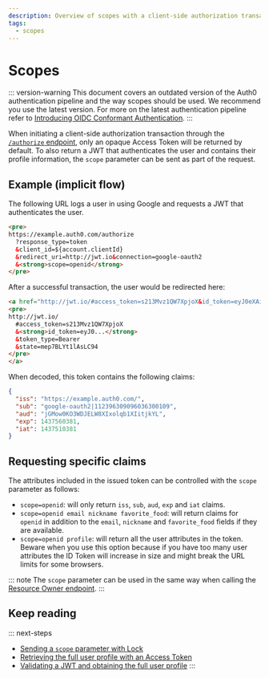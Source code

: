 ```yaml
---
description: Overview of scopes with a client-side authorization transaction.
tags:
  - scopes
---
```


# Scopes

::: version-warning
This document covers an outdated version of the Auth0 authentication pipeline and the way scopes should be used. We recommend you use the latest version. For more on the latest authentication pipeline refer to [Introducing OIDC Conformant Authentication](/api-auth/intro).
:::

When initiating a client-side authorization transaction through the [`/authorize` endpoint](/api/authentication/reference#social), only an opaque Access Token will be returned by default. To also return a JWT that authenticates the user and contains their profile information, the `scope` parameter can be sent as part of the request.

## Example (implicit flow)

The following URL logs a user in using Google and requests a JWT that authenticates the user.

```html
<pre>
https://example.auth0.com/authorize
  ?response_type=token
  &client_id=${account.clientId}
  &redirect_uri=http://jwt.io&connection=google-oauth2
  &<strong>scope=openid</strong>
</pre>
```

After a successful transaction, the user would be redirected here:

```html
<a href="http://jwt.io/#access_token=s213Mvz1QW7XpjoX&id_token=eyJ0eXAiOiJKV1QiLCJhbGciOiJIUzI1NiJ9.eyJpc3MiOiJodHRwczovL2V4YW1wbGUuYXV0aDAuY29tLyIsInN1YiI6Imdvb2dsZS1vYXV0aDJ8MTEyMzk2MzA5MDk2MDM2MzAwMTA5IiwiYXVkIjoiakdNb3cwS08zV0RKRUxXOFhJeG9scWIxWElpdGprWUwiLCJleHAiOjE0Mzc1NjAzODEsImlhdCI6MTQzNzUxMDM4MX0.Rg9nV2j11epQawEB6tvlhnc4ZLBWJ-93YrtdGqBh6NA&token_type=Bearer&state=mep7BLYt1lAsLC94">
<pre>
http://jwt.io/
  #access_token=s213Mvz1QW7XpjoX
  &<strong>id_token=eyJ0...</strong>
  &token_type=Bearer
  &state=mep7BLYt1lAsLC94
</pre>
</a>
```

When decoded, this token contains the following claims:

```json
{
  "iss": "https://example.auth0.com/",
  "sub": "google-oauth2|112396309096036300109",
  "aud": "jGMow0KO3WDJELW8XIxolqb1XIitjkYL",
  "exp": 1437560381,
  "iat": 1437510381
}
```

## Requesting specific claims

The attributes included in the issued token can be controlled with the `scope` parameter as follows:

* `scope=openid`: will only return `iss`, `sub`, `aud`, `exp` and `iat` claims.
* `scope=openid email nickname favorite_food`: will return claims for `openid` in addition to the `email`, `nickname` and `favorite_food` fields if they are available.
* `scope=openid profile`: will return all the user attributes in the token. Beware when you use this option because if you have too many user attributes the ID Token will increase in size and might break the URL limits for some browsers.

::: note
The `scope` parameter can be used in the same way when calling the [Resource Owner endpoint](/api/authentication/reference#resource-owner).
:::

## Keep reading

::: next-steps
* [Sending a `scope` parameter with Lock](/libraries/lock/sending-authentication-parameters#scope-string-)
* [Retrieving the full user profile with an Access Token](/api/authentication/reference#get-user-info)
* [Validating a JWT and obtaining the full user profile](/api/authentication/reference#get-token-info)
:::
